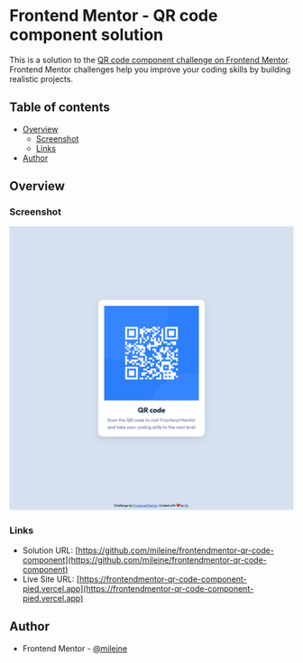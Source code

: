 # Frontend Mentor - QR code component solution

This is a solution to the [QR code component challenge on Frontend Mentor](https://www.frontendmentor.io/challenges/qr-code-component-iux_sIO_H). Frontend Mentor challenges help you improve your coding skills by building realistic projects. 

## Table of contents

- [Overview](#overview)
  - [Screenshot](#screenshot)
  - [Links](#links)
- [Author](#author)

## Overview

### Screenshot

![](./screenshot.png)

### Links

- Solution URL: [https://github.com/mileine/frontendmentor-qr-code-component](https://github.com/mileine/frontendmentor-qr-code-component)
- Live Site URL: [https://frontendmentor-qr-code-component-pied.vercel.app](https://frontendmentor-qr-code-component-pied.vercel.app)

## Author

- Frontend Mentor - [@mileine](https://www.frontendmentor.io/profile/mileine)
